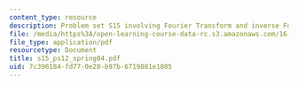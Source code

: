 ```yaml
---
content_type: resource
description: Problem set S15 involving Fourier Transform and inverse Fourier transform.
file: /media/https%3A/open-learning-course-data-rc.s3.amazonaws.com/16-01-unified-engineering-i-ii-iii-iv-fall-2005-spring-2006/7c396184fd770e20b97b6719881e1805_s15_ps12_spring04.pdf
file_type: application/pdf
resourcetype: Document
title: s15_ps12_spring04.pdf
uid: 7c396184-fd77-0e20-b97b-6719881e1805
---
```

